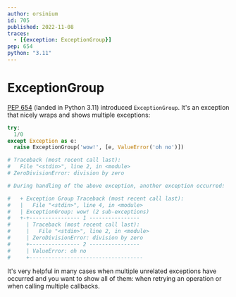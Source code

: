 ```yaml
---
author: orsinium
id: 705
published: 2022-11-08
traces:
  - [{exception: ExceptionGroup}]
pep: 654
python: "3.11"
---
```


# ExceptionGroup

[PEP 654](https://peps.python.org/pep-0654/) (landed in Python 3.11) introduced `ExceptionGroup`. It's an exception that nicely wraps and shows multiple exceptions:

```python
try:
  1/0
except Exception as e:
  raise ExceptionGroup('wow!', [e, ValueError('oh no')])

# Traceback (most recent call last):
#   File "<stdin>", line 2, in <module>
# ZeroDivisionError: division by zero

# During handling of the above exception, another exception occurred:

#   + Exception Group Traceback (most recent call last):
#   |   File "<stdin>", line 4, in <module>
#   | ExceptionGroup: wow! (2 sub-exceptions)
#   +-+---------------- 1 ----------------
#     | Traceback (most recent call last):
#     |   File "<stdin>", line 2, in <module>
#     | ZeroDivisionError: division by zero
#     +---------------- 2 ----------------
#     | ValueError: oh no
#     +------------------------------------
```

It's very helpful in many cases when multiple unrelated exceptions have occurred and you want to show all of them: when retrying an operation or when calling multiple callbacks.
